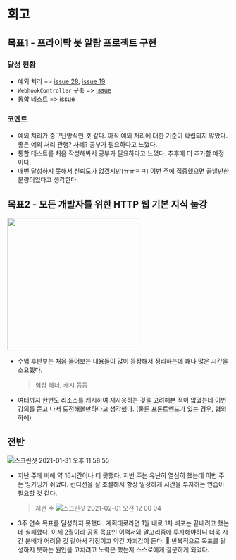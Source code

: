 # 회고
## 목표1 - 프라이탁 봇 알람 프로젝트 구현
### 달성 현황
- 예외 처리 => [issue 28](https://github.com/beginin15/get-your-friday/issues/28), [issue 19](https://github.com/beginin15/get-your-friday/issues/19)
- `WebhookController` 구축 => [issue](https://github.com/beginin15/get-your-friday/issues/19)
- 통합 테스트 => [issue](https://github.com/beginin15/get-your-friday/issues/18)

### 코멘트
- 예외 처리가 중구난방식인 것 같다. 아직 예외 처리에 대한 기준이 확립되지 않았다. 좋은 예외 처리 관행? 사례? 공부가 필요하다고 느꼈다.
- 통합 테스트를 처음 작성해봐서 공부가 필요하다고 느꼈다. 추후에 더 추가할 예정이다.
- 매번 달성하지 못해서 신뢰도가 없겠지만(ㅠㅠㅋㅋ) 이번 주에 집중했으면 끝낼만한 분량이었다고 생각한다.

## 목표2 - 모든 개발자를 위한 HTTP 웹 기본 지식 눕강
<img src="https://user-images.githubusercontent.com/33659848/106364617-9c52e800-6373-11eb-92b1-6b1470b438c0.png" width=300/>

- 수업 후반부는 처음 들어보는 내용들이 많이 등장해서 정리하는데 꽤나 많은 시간을 소요했다.
  > 협상 헤더, 캐시 등등
- 여태까지 한번도 리소스를 캐시하여 재사용하는 것을 고려해본 적이 없었는데 이번 강의를 듣고 나서 도전해볼만하다고 생각했다. (물론 프론트엔드가 있는 경우, 협의하에)

## 전반
![스크린샷 2021-01-31 오후 11 58 55](https://user-images.githubusercontent.com/33659848/106388103-49833a00-6420-11eb-8603-759ba4e57250.png)
- 지난 주에 비해 약 16시간이나 더 못했다. 저번 주는 유난히 열심히 했는데 이번 주는 띵가띵가 쉬었다. 컨디션을 잘 조절해서 항상 일정하게 시간을 투자하는 연습이 필요할 것 같다. 
  > 저번 주
  ![스크린샷 2021-02-01 오전 12 00 04](https://user-images.githubusercontent.com/33659848/106388133-71729d80-6420-11eb-8002-3533db65af66.png)

- 3주 연속 목표를 달성하지 못했다. 계획대로라면 1월 내로 1차 배포는 끝내려고 했는데 실패했다. 이제 2월이라 공동 목표인 이력서와 알고리즘에 투자해야하니 더욱 시간 분배가 어려울 것 같아서 걱정이고 약간 자괴감이 든다. 🤕 반복적으로 목표를 달성하지 못하는 원인을 고치려고 노력은 했는지 스스로에게 질문하게 되었다.
